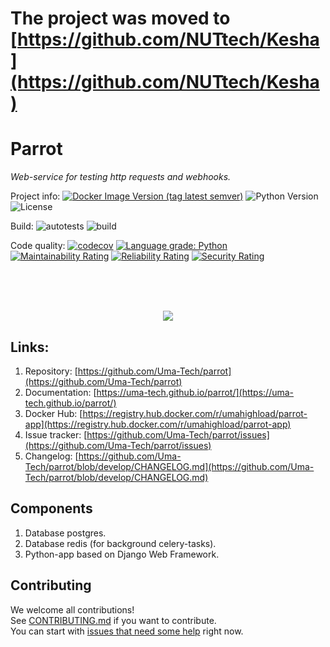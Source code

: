 # The project was moved to [https://github.com/NUTtech/Kesha](https://github.com/NUTtech/Kesha)

# Parrot
_Web-service for testing http requests and webhooks._

Project info:
[![Docker Image Version (tag latest semver)](https://img.shields.io/docker/v/umahighload/parrot-app/latest)](https://registry.hub.docker.com/r/umahighload/parrot-app)
![Python Version](https://img.shields.io/static/v1?label=python&message=3.8&color=blue)
![License](https://img.shields.io/static/v1?label=license&message=Apache+2&color=blue)

Build:
![autotests](https://github.com/Uma-Tech/parrot/workflows/autotests/badge.svg)
![build](https://github.com/Uma-Tech/parrot/workflows/build/badge.svg)

Code quality:
[![codecov](https://codecov.io/gh/Uma-Tech/parrot/branch/develop/graph/badge.svg)](https://codecov.io/gh/Uma-Tech/parrot)
[![Language grade: Python](https://img.shields.io/lgtm/grade/python/g/Uma-Tech/parrot.svg?logo=lgtm&logoWidth=18)](https://lgtm.com/projects/g/Uma-Tech/parrot/context:python)
[![Maintainability Rating](https://sonarcloud.io/api/project_badges/measure?project=Uma-Tech_parrot&metric=sqale_rating)](https://sonarcloud.io/dashboard?id=Uma-Tech_parrot)
[![Reliability Rating](https://sonarcloud.io/api/project_badges/measure?project=Uma-Tech_parrot&metric=reliability_rating)](https://sonarcloud.io/dashboard?id=Uma-Tech_parrot)
[![Security Rating](https://sonarcloud.io/api/project_badges/measure?project=Uma-Tech_parrot&metric=security_rating)](https://sonarcloud.io/dashboard?id=Uma-Tech_parrot)

<br>
<br>
<br>

<p align="center">
    <img src="https://github.com/Uma-Tech/parrot/raw/master/static/parrot_icon.png">
</p>

## Links:
1. Repository: [https://github.com/Uma-Tech/parrot](https://github.com/Uma-Tech/parrot)
1. Documentation: [https://uma-tech.github.io/parrot/](https://uma-tech.github.io/parrot/)
1. Docker Hub: [https://registry.hub.docker.com/r/umahighload/parrot-app](https://registry.hub.docker.com/r/umahighload/parrot-app)
1. Issue tracker: [https://github.com/Uma-Tech/parrot/issues](https://github.com/Uma-Tech/parrot/issues)
1. Changelog: [https://github.com/Uma-Tech/parrot/blob/develop/CHANGELOG.md](https://github.com/Uma-Tech/parrot/blob/develop/CHANGELOG.md)

## Components
1. Database postgres.
1. Database redis (for background celery-tasks).
1. Python-app based on Django Web Framework.

## Contributing
We welcome all contributions!  
See [CONTRIBUTING.md](CONTRIBUTING.md) if you want to contribute.  
You can start with [issues that need some help](https://github.com/Uma-Tech/parrot/issues)
right now.
